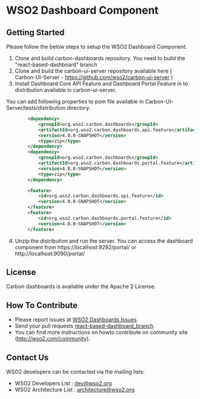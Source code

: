 # WSO2 Dashboard Component

## Getting Started

Please follow the below steps to setup the WSO2 Dashboard Component.
1. Clone and build carbon-dashboards repository. You need to build the "react-based-dashboard" branch
2. Clone and build the carbon-ui-server repository available here ( Carbon-UI-Server - https://github.com/wso2/carbon-ui-server )
3. Install Dashboard Core API Feature and Dashboard Portal Feature in to distribution available in carbon-ui-server.

You can add following properties to pom file available in Carbon-UI-Server/tests/distribution directory.

```xml
        <dependency>
            <groupId>org.wso2.carbon.dashboards</groupId>
            <artifactId>org.wso2.carbon.dashboards.api.feature</artifactId>
            <version>4.0.0-SNAPSHOT</version>
            <type>zip</type>
        </dependency>
        <dependency>
            <groupId>org.wso2.carbon.dashboards</groupId>
            <artifactId>org.wso2.carbon.dashboards.portal.feature</artifactId>
            <version>4.0.0-SNAPSHOT</version>
            <type>zip</type>
        </dependency>
```

```xml
        <feature>
            <id>org.wso2.carbon.dashboards.api.feature</id>
            <version>4.0.0-SNAPSHOT</version>
        </feature>
        <feature>
            <id>org.wso2.carbon.dashboards.portal.feature</id>
            <version>4.0.0-SNAPSHOT</version>
        </feature>

```

4. Unzip the distribution and run the server. You can access the dashboard component from
https://localhost:9292/portal/ or http://localhost:9090/portal/

## License
Carbon dashboards is available under the Apache 2 License.

## How To Contribute
* Please report issues at [WSO2 Dashboards Issues](https://github.com/wso2/carbon-dashboards/issues).
* Send your pull requests [react-based-dashboard_branch](https://github.com/wso2/carbon-dashboards/tree/react-based-dashboard).
* You can find more instructions on howto contribute on community site (http://wso2.com/community).

## Contact Us

WSO2 developers can be contacted via the mailing lists:

* WSO2 Developers List : dev@wso2.org
* WSO2 Architecture List : architecture@wso2.org
